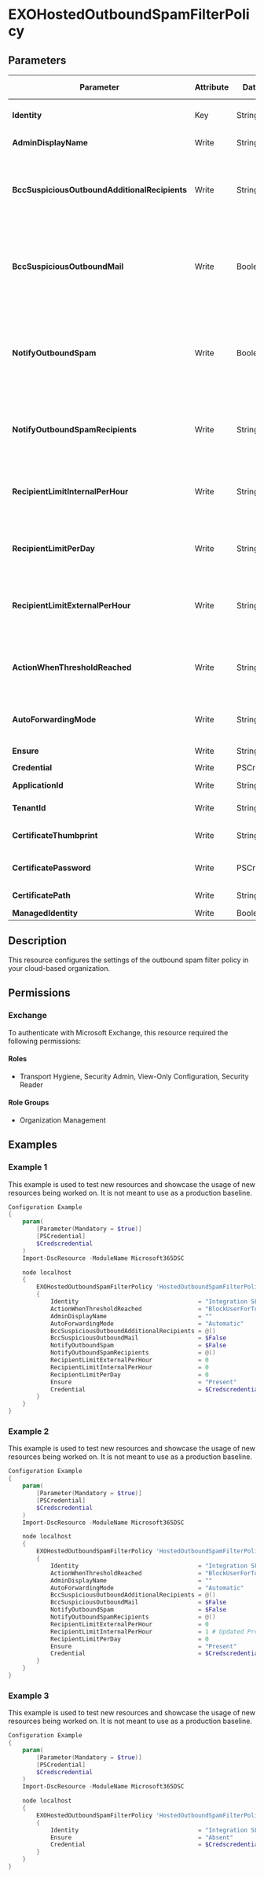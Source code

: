 ﻿# EXOHostedOutboundSpamFilterPolicy

## Parameters

| Parameter | Attribute | DataType | Description | Allowed Values |
| --- | --- | --- | --- | --- |
| **Identity** | Key | String | The Identity parameter specifies the name of the policy that you want to modify. There is only one policy named 'Default' | |
| **AdminDisplayName** | Write | String | The AdminDisplayName parameter specifies a description for the policy. | |
| **BccSuspiciousOutboundAdditionalRecipients** | Write | StringArray[] | The BccSuspiciousOutboundAdditionalRecipients parameter specifies the recipients to add to the Bcc field of outgoing spam messages. Valid input for this parameter is an email address. Separate multiple email addresses with commas. | |
| **BccSuspiciousOutboundMail** | Write | Boolean | The BccSuspiciousOutboundMail parameter enables or disables adding recipients to the Bcc field of outgoing spam messages. Valid input for this parameter is $true or $false. The default value is $false. You specify the additional recipients using the BccSuspiciousOutboundAdditionalRecipients parameter. | |
| **NotifyOutboundSpam** | Write | Boolean | The NotifyOutboundSpam parameter enables or disables sending notification messages to administrators when an outgoing message is determined to be spam. Valid input for this parameter is $true or $false. The default value is $false. You specify the administrators to notify by using the NotifyOutboundSpamRecipients parameter. | |
| **NotifyOutboundSpamRecipients** | Write | StringArray[] | The NotifyOutboundSpamRecipients parameter specifies the administrators to notify when an outgoing message is determined to be spam. Valid input for this parameter is an email address. Separate multiple email addresses with commas. | |
| **RecipientLimitInternalPerHour** | Write | String | The RecipientLimitInternalPerHour parameter specifies the maximum number of internal recipients that a user can send to within an hour. A valid value is 0 to 10000. The default value is 0, which means the service defaults are used. | |
| **RecipientLimitPerDay** | Write | String | The RecipientLimitPerDay parameter specifies the maximum number of recipients that a user can send to within a day. A valid value is 0 to 10000. The default value is 0, which means the service defaults are used. | |
| **RecipientLimitExternalPerHour** | Write | String | The RecipientLimitExternalPerHour parameter specifies the maximum number of external recipients that a user can send to within an hour. A valid value is 0 to 10000. The default value is 0, which means the service defaults are used. | |
| **ActionWhenThresholdReached** | Write | String | The ActionWhenThresholdReached parameter specifies the action to take when any of the limits specified in the policy are reached. Valid values are: Alert, BlockUser, BlockUserForToday. BlockUserForToday is the default value. | |
| **AutoForwardingMode** | Write | String | The AutoForwardingMode specifies how the policy controls automatic email forwarding to outbound recipients. Valid values are: Automatic, On, Off. | |
| **Ensure** | Write | String | Specify if this policy should exist or not. | `Present`, `Absent` |
| **Credential** | Write | PSCredential | Credentials of the Exchange Global Admin | |
| **ApplicationId** | Write | String | Id of the Azure Active Directory application to authenticate with. | |
| **TenantId** | Write | String | Id of the Azure Active Directory tenant used for authentication. | |
| **CertificateThumbprint** | Write | String | Thumbprint of the Azure Active Directory application's authentication certificate to use for authentication. | |
| **CertificatePassword** | Write | PSCredential | Username can be made up to anything but password will be used for CertificatePassword | |
| **CertificatePath** | Write | String | Path to certificate used in service principal usually a PFX file. | |
| **ManagedIdentity** | Write | Boolean | Managed ID being used for authentication. | |

## Description

This resource configures the settings of the outbound spam filter policy
in your cloud-based organization.

## Permissions

### Exchange

To authenticate with Microsoft Exchange, this resource required the following permissions:

#### Roles

- Transport Hygiene, Security Admin, View-Only Configuration, Security Reader

#### Role Groups

- Organization Management

## Examples

### Example 1

This example is used to test new resources and showcase the usage of new resources being worked on.
It is not meant to use as a production baseline.

```powershell
Configuration Example
{
    param(
        [Parameter(Mandatory = $true)]
        [PSCredential]
        $Credscredential
    )
    Import-DscResource -ModuleName Microsoft365DSC

    node localhost
    {
        EXOHostedOutboundSpamFilterPolicy 'HostedOutboundSpamFilterPolicy'
        {
            Identity                                  = "Integration SFP"
            ActionWhenThresholdReached                = "BlockUserForToday"
            AdminDisplayName                          = ""
            AutoForwardingMode                        = "Automatic"
            BccSuspiciousOutboundAdditionalRecipients = @()
            BccSuspiciousOutboundMail                 = $False
            NotifyOutboundSpam                        = $False
            NotifyOutboundSpamRecipients              = @()
            RecipientLimitExternalPerHour             = 0
            RecipientLimitInternalPerHour             = 0
            RecipientLimitPerDay                      = 0
            Ensure                                    = "Present"
            Credential                                = $Credscredential
        }
    }
}
```

### Example 2

This example is used to test new resources and showcase the usage of new resources being worked on.
It is not meant to use as a production baseline.

```powershell
Configuration Example
{
    param(
        [Parameter(Mandatory = $true)]
        [PSCredential]
        $Credscredential
    )
    Import-DscResource -ModuleName Microsoft365DSC

    node localhost
    {
        EXOHostedOutboundSpamFilterPolicy 'HostedOutboundSpamFilterPolicy'
        {
            Identity                                  = "Integration SFP"
            ActionWhenThresholdReached                = "BlockUserForToday"
            AdminDisplayName                          = ""
            AutoForwardingMode                        = "Automatic"
            BccSuspiciousOutboundAdditionalRecipients = @()
            BccSuspiciousOutboundMail                 = $False
            NotifyOutboundSpam                        = $False
            NotifyOutboundSpamRecipients              = @()
            RecipientLimitExternalPerHour             = 0
            RecipientLimitInternalPerHour             = 1 # Updated Property
            RecipientLimitPerDay                      = 0
            Ensure                                    = "Present"
            Credential                                = $Credscredential
        }
    }
}
```

### Example 3

This example is used to test new resources and showcase the usage of new resources being worked on.
It is not meant to use as a production baseline.

```powershell
Configuration Example
{
    param(
        [Parameter(Mandatory = $true)]
        [PSCredential]
        $Credscredential
    )
    Import-DscResource -ModuleName Microsoft365DSC

    node localhost
    {
        EXOHostedOutboundSpamFilterPolicy 'HostedOutboundSpamFilterPolicy'
        {
            Identity                                  = "Integration SFP"
            Ensure                                    = "Absent"
            Credential                                = $Credscredential
        }
    }
}
```

